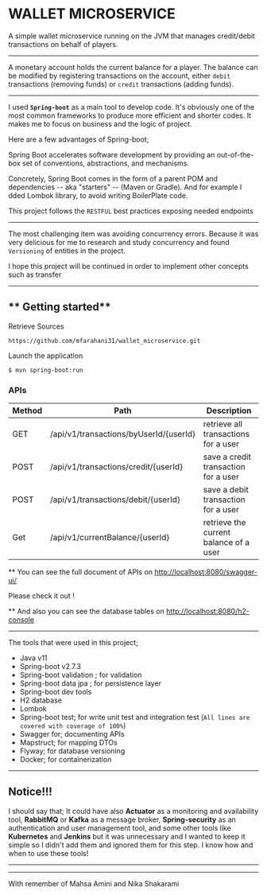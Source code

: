# WALLET MICROSERVICE

A simple wallet microservice running on the JVM that manages credit/debit transactions on behalf of players.

---
A monetary account holds the current balance for a player. The balance can be modified by registering transactions on
the account, either `debit`
transactions (removing funds) or `credit` transactions (adding funds).

---
I used **`Spring-boot`** as a main tool to develop code. It's obviously one of the most common frameworks to produce
more efficient and shorter codes. It makes me to focus on business and the logic of project.

Here are a few advantages of Spring-boot;

Spring Boot accelerates software development by providing an out-of-the-box set of conventions, abstractions, and
mechanisms.

Concretely, Spring Boot comes in the form of a parent POM and dependencies -- aka "starters" -- (Maven or Gradle). And
for example I dded Lombok library, to avoid writing BoilerPlate code.

This project follows the `RESTFUL` best practices exposing needed endpoints

---

The most challenging item was avoiding concurrency errors. Because it was very delicious for me to research and study
concurrency and found `Versioning` of entities in the project.

I hope this project will be continued in order to implement other concepts such as transfer

---

** Getting started**
---
Retrieve Sources

    https://github.com/mfarahani31/wallet_microservice.git

Launch the application

    $ mvn spring-boot:run

### APIs

Method | Path           | Description                    |
-------|----------------|--------------------------------|
GET    | /api/v1/transactions/byUserId/{userId}      | retrieve all transactions for a user|
POST    | /api/v1/transactions/credit/{userId} | save a credit transaction for a user|
POST   | /api/v1/transactions/debit/{userId}   | save a debit transaction for a user |
Get    | /api/v1/currentBalance/{userId}      | retrieve the current balance of a user|

** You can see the full document of APIs on [http://localhost:8080/swagger-ui/](http://localhost:8080/swagger-ui/)

Please check it out !

** And also you can see the database tables on [http://localhost:8080/h2-console](http://localhost:8080/h2-console)

---

The tools that were used in this project;

- Java v11
- Spring-boot v2.7.3
- Spring-boot validation ; for validation
- Spring-boot data jpa ; for persistence layer
- Spring-boot dev tools
- H2 database
- Lombok
- Spring-boot test; for write unit test and integration test (`All lines are covered with coverage of 100%`)
- Swagger for; documenting APIs
- Mapstruct; for mapping DTOs
- Flyway; for database versioning
- Docker; for containerization

---
Notice!!!
--
I should say that; It could have also **Actuator** as a monitoring and availability tool, **RabbitMQ** or **Kafka** as a
message broker, **Spring-security** as an authentication and user management tool, and some other tools like **Kubernetes** and **Jenkins** but it was unnecessary and I wanted to keep it simple so I didn't add them and ignored them
for this step. I know how and when to use these tools!

---
---
With remember of Mahsa Amini and Nika Shakarami 

